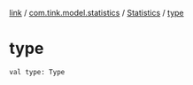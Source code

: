 [link](../../index.md) / [com.tink.model.statistics](../index.md) / [Statistics](index.md) / [type](./type.md)

# type

`val type: Type`